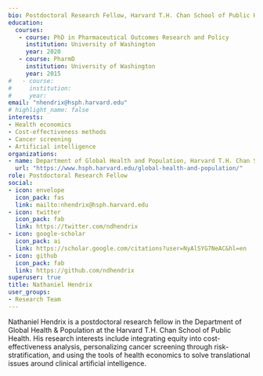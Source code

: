 ```yaml
---
bio: Postdoctoral Research Fellow, Harvard T.H. Chan School of Public Health
education:
  courses:
   - course: PhD in Pharmaceutical Outcomes Research and Policy
     institution: University of Washington
     year: 2020
   - course: PharmD
     institution: University of Washington
     year: 2015
#   - course: 
#     institution: 
#     year: 
email: "nhendrix@hsph.harvard.edu"
# highlight_name: false
interests:
- Health economics
- Cost-effectiveness methods
- Cancer screening
- Artificial intelligence
organizations:
- name: Department of Global Health and Population, Harvard T.H. Chan School of Public Health
  url: "https://www.hsph.harvard.edu/global-health-and-population/"
role: Postdoctoral Research Fellow
social:
- icon: envelope
  icon_pack: fas
  link: mailto:nhendrix@hsph.harvard.edu
- icon: twitter
  icon_pack: fab
  link: https://twitter.com/ndhendrix
- icon: google-scholar
  icon_pack: ai
  link: https://scholar.google.com/citations?user=NyAlSYG7NeAC&hl=en
- icon: github
  icon_pack: fab
  link: https://github.com/ndhendrix
superuser: true
title: Nathaniel Hendrix
user_groups:
- Research Team
---
```


Nathaniel Hendrix is a postdoctoral research fellow in the Department of Global Health & Population at the Harvard T.H. Chan School of Public Health. His research interests include integrating equity into cost-effectiveness analysis, personalizing cancer screening through risk-stratification, and using the tools of health economics to solve translational issues around clinical artificial intelligence.
